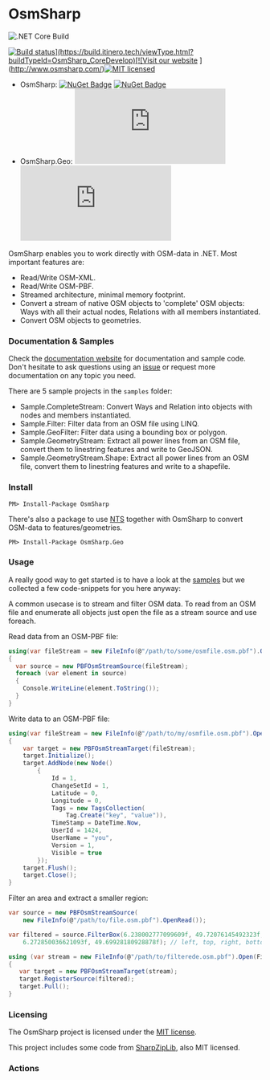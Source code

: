 # OsmSharp

![.NET Core Build](https://github.com/pietervdvn/core/workflows/.NET%20Core/badge.svg)

[![Build status](http://build.itinero.tech:8080/app/rest/builds/buildType:(id:OsmSharp_CoreDevelop)/statusIcon)](https://build.itinero.tech/viewType.html?buildTypeId=OsmSharp_CoreDevelop)[![Visit our website](https://img.shields.io/badge/website-osmsharp.com-020031.svg) ](http://www.osmsharp.com/)[![MIT licensed](https://img.shields.io/badge/license-MIT-blue.svg)](https://github.com/OsmSharp/core/blob/develop/LICENSE.md)  

- OsmSharp: [![NuGet Badge](https://buildstats.info/nuget/OsmSharp)](https://www.nuget.org/packages/OsmSharp/) [![NuGet Badge](https://buildstats.info/nuget/OsmSharp?includePreReleases=true)](https://www.nuget.org/packages/OsmSharp)  
- OsmSharp.Geo: [![NuGet Badge](https://buildstats.info/nuget/OsmSharp.Geo)](https://www.nuget.org/packages/OsmSharp.Geo) [![NuGet Badge](https://buildstats.info/nuget/OsmSharp.Geo?includePreReleases=true)](https://www.nuget.org/packages/OsmSharp.Geo)  

OsmSharp enables you to work directly with OSM-data in .NET. Most important features are:

- Read/Write OSM-XML.
- Read/Write OSM-PBF.
- Streamed architecture, minimal memory footprint.
- Convert a stream of native OSM objects to 'complete' OSM objects: Ways with all their actual nodes, Relations with all members instantiated.
- Convert OSM objects to geometries.

### Documentation & Samples

Check the [documentation website](http://docs.itinero.tech/docs/osmsharp/index.html) for documentation and sample code. Don't hesitate to ask questions using an [issue](https://github.com/osmsharp/core/issues) or request more documentation on any topic you need.

There are 5 sample projects in the `samples` folder:

- Sample.CompleteStream: Convert Ways and Relation into objects with nodes and members instantiated.
- Sample.Filter: Filter data from an OSM file using LINQ.
- Sample.GeoFilter: Filter data using a bounding box or polygon.
- Sample.GeometryStream: Extract all power lines from an OSM file, convert them to linestring features and write to GeoJSON.
- Sample.GeometryStream.Shape: Extract all power lines from an OSM file, convert them to linestring features and write to a shapefile.

### Install

    PM> Install-Package OsmSharp
    
There's also a package to use [NTS](https://github.com/NetTopologySuite/) together with OsmSharp to convert OSM-data to features/geometries.

    PM> Install-Package OsmSharp.Geo

### Usage

A really good way to get started is to have a look at the [samples](https://github.com/OsmSharp/core/tree/master/samples) but we collected a few code-snippets for you here anyway:

A common usecase is to stream and filter OSM data. To read from an OSM file and enumerate all objects just open the file as a stream source and use foreach.

Read data from an OSM-PBF file:

```csharp
using(var fileStream = new FileInfo(@"/path/to/some/osmfile.osm.pbf").OpenRead())
{
  var source = new PBFOsmStreamSource(fileStream);
  foreach (var element in source)
  {
    Console.WriteLine(element.ToString());
  }
}
```

Write data to an OSM-PBF file:

```csharp
using(var fileStream = new FileInfo(@"/path/to/my/osmfile.osm.pbf").OpenRead())
{
	var target = new PBFOsmStreamTarget(fileStream);
	target.Initialize();
	target.AddNode(new Node()
		{
			Id = 1,
			ChangeSetId = 1,
			Latitude = 0,
			Longitude = 0,
			Tags = new TagsCollection(
				Tag.Create("key", "value")),
			TimeStamp = DateTime.Now,
			UserId = 1424,
			UserName = "you",
			Version = 1,
			Visible = true
		});
	target.Flush();
	target.Close();
}
```

Filter an area and extract a smaller region:

```csharp
var source = new PBFOsmStreamSource(
	new FileInfo(@"/path/to/file.osm.pbf").OpenRead());

var filtered = source.FilterBox(6.238002777099609f, 49.72076145492323f, 
	6.272850036621093f, 49.69928180928878f); // left, top, right, bottom

using (var stream = new FileInfo(@"/path/to/filterede.osm.pbf").Open(FileMode.Create, FileAccess.ReadWrite))
{
   var target = new PBFOsmStreamTarget(stream);
   target.RegisterSource(filtered);
   target.Pull();
}
```

### Licensing

The OsmSharp project is licensed under the [MIT license](https://github.com/OsmSharp/core/blob/master/LICENSE.md).

This project includes some code from [SharpZipLib](https://github.com/icsharpcode/SharpZipLib), also MIT licensed.

### Actions
